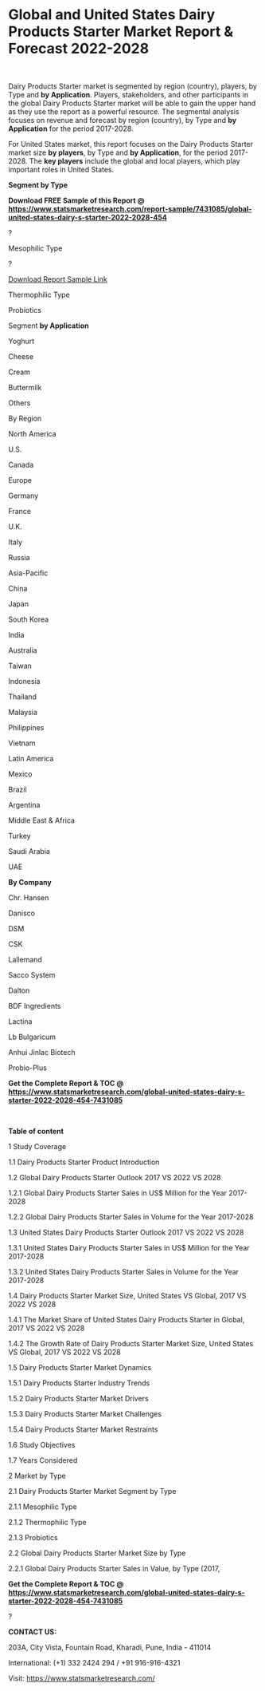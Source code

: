 <h1>Global and United States Dairy Products Starter Market Report & Forecast 2022-2028</h1><br/><p>Dairy Products Starter market is segmented by region (country), players, by Type and <strong>by Application</strong>. Players, stakeholders, and other participants in the global Dairy Products Starter market will be able to gain the upper hand as they use the report as a powerful resource. The segmental analysis focuses on revenue and forecast by region (country), by Type and <strong>by Application</strong> for the period 2017-2028.</p>
 
 
 
 <p>For United States market, this report focuses on the Dairy Products Starter market size <strong>by players</strong>, by Type and <strong>by Application</strong>, for the period 2017-2028. The <strong>key players</strong> include the global and local players, which play important roles in United States.</p>
 
 
 
 <p><strong>Segment by Type</strong></p>
 
 
 
 <div><b>Download FREE Sample of this Report @ <a href="https://www.statsmarketresearch.com/download-free-sample/7431085/global-united-states-dairy-s-starter-2022-2028-454">https://www.statsmarketresearch.com/report-sample/7431085/global-united-states-dairy-s-starter-2022-2028-454</a></b></div>
 
 
 
 <p>? </p>
 
 
 
 <p>Mesophilic Type</p>
 
 
 
 <p>? </p>
 
 
 
 <p><a href="https://www.statsmarketresearch.com/download-free-sample/7431085/global-united-states-dairy-s-starter-2022-2028-454">Download Report Sample Link</a></p>
 
 
 
 <p>Thermophilic Type</p>
 
 
 
 <p>Probiotics</p>
 
 
 
 <p>Segment <strong>by Application</strong></p>
 
 
 
 <p>Yoghurt</p>
 
 
 
 <p>Cheese</p>
 
 
 
 <p>Cream</p>
 
 
 
 <p>Buttermilk</p>
 
 
 
 <p>Others</p>
 
 
 
 <p>By Region</p>
 
 
 
 <p>North America</p>
 
 
 
 <p>U.S.</p>
 
 
 
 <p>Canada</p>
 
 
 
 <p>Europe</p>
 
 
 
 <p>Germany</p>
 
 
 
 <p>France</p>
 
 
 
 <p>U.K.</p>
 
 
 
 <p>Italy</p>
 
 
 
 <p>Russia</p>
 
 
 
 <p>Asia-Pacific</p>
 
 
 
 <p>China</p>
 
 
 
 <p>Japan</p>
 
 
 
 <p>South Korea</p>
 
 
 
 <p>India</p>
 
 
 
 <p>Australia</p>
 
 
 
 <p>Taiwan</p>
 
 
 
 <p>Indonesia</p>
 
 
 
 <p>Thailand</p>
 
 
 
 <p>Malaysia</p>
 
 
 
 <p>Philippines</p>
 
 
 
 <p>Vietnam</p>
 
 
 
 <p>Latin America</p>
 
 
 
 <p>Mexico</p>
 
 
 
 <p>Brazil</p>
 
 
 
 <p>Argentina</p>
 
 
 
 <p>Middle East & Africa</p>
 
 
 
 <p>Turkey</p>
 
 
 
 <p>Saudi Arabia</p>
 
 
 
 <p>UAE</p>
 
 
 
 <p><strong>By Company</strong></p>
 
 
 
 <p>Chr. Hansen</p>
 
 
 
 <p>Danisco</p>
 
 
 
 <p>DSM</p>
 
 
 
 <p>CSK</p>
 
 
 
 <p>Lallemand</p>
 
 
 
 <p>Sacco System</p>
 
 
 
 <p>Dalton</p>
 
 
 
 <p>BDF Ingredients</p>
 
 
 
 <p>Lactina</p>
 
 
 
 <p>Lb Bulgaricum</p>
 
 
 
 <p>Anhui Jinlac Biotech</p>
 
 
 
 <p>Probio-Plus</p>
 
 
 
 <div><b>Get the Complete Report & TOC @ <a href="https://www.statsmarketresearch.com/global-united-states-dairy-s-starter-2022-2028-454-7431085">https://www.statsmarketresearch.com/global-united-states-dairy-s-starter-2022-2028-454-7431085</a></b></div>
 
 
 
 <p><br />
 
 <b>Table of content</b></p>
 
 
 
 <p>1 Study Coverage<br />
 
 1.1 Dairy Products Starter Product Introduction<br />
 
 1.2 Global Dairy Products Starter Outlook 2017 VS 2022 VS 2028<br />
 
 1.2.1 Global Dairy Products Starter Sales in US$ Million for the Year 2017-2028<br />
 
 1.2.2 Global Dairy Products Starter Sales in Volume for the Year 2017-2028<br />
 
 1.3 United States Dairy Products Starter Outlook 2017 VS 2022 VS 2028<br />
 
 1.3.1 United States Dairy Products Starter Sales in US$ Million for the Year 2017-2028<br />
 
 1.3.2 United States Dairy Products Starter Sales in Volume for the Year 2017-2028<br />
 
 1.4 Dairy Products Starter Market Size, United States VS Global, 2017 VS 2022 VS 2028<br />
 
 1.4.1 The Market Share of United States Dairy Products Starter in Global, 2017 VS 2022 VS 2028<br />
 
 1.4.2 The Growth Rate of Dairy Products Starter Market Size, United States VS Global, 2017 VS 2022 VS 2028<br />
 
 1.5 Dairy Products Starter Market Dynamics<br />
 
 1.5.1 Dairy Products Starter Industry Trends<br />
 
 1.5.2 Dairy Products Starter Market Drivers<br />
 
 1.5.3 Dairy Products Starter Market Challenges<br />
 
 1.5.4 Dairy Products Starter Market Restraints<br />
 
 1.6 Study Objectives<br />
 
 1.7 Years Considered<br />
 
 2 Market by Type<br />
 
 2.1 Dairy Products Starter Market Segment by Type<br />
 
 2.1.1 Mesophilic Type<br />
 
 2.1.2 Thermophilic Type<br />
 
 2.1.3 Probiotics<br />
 
 2.2 Global Dairy Products Starter Market Size by Type<br />
 
 2.2.1 Global Dairy Products Starter Sales in Value, by Type (2017,</p>
 
 
 
 <div><b>Get the Complete Report & TOC @ <a href="https://www.statsmarketresearch.com/global-united-states-dairy-s-starter-2022-2028-454-7431085">https://www.statsmarketresearch.com/global-united-states-dairy-s-starter-2022-2028-454-7431085</a></b></div>
 
 
 
 <p>? </p>
 
 
 
 <p><b>CONTACT US:</b><br />
 
 203A, City Vista, Fountain Road, Kharadi, Pune, India - 411014<br />
 
 International: (+1) 332 2424 294 / +91 916-916-4321<br />
 
 Visit: <a href="https://www.statsmarketresearch.com/">https://www.statsmarketresearch.com/</a></p>